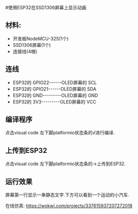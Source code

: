 #使用ESP32在SSD1306屏幕上显示动画

## 材料:
- 开发板NodeMCU-32S(1个)
- SSD1306屏幕(1个)
- 连接线(4根)

## 连线
- ESP32的 GPIO22------OLED屏幕的 SCL
- ESP32的 GPIO21------OLED屏幕的 SDA
- ESP32的 GND---------OLED屏幕的 GND
- ESP32的 3V3---------OLED屏幕的 VCC

## 编译程序
点击visual code 左下脚platformio状态条的√进行编译.

## 上传到ESP32
点击visual code 左下脚platformio状态条的→上传到ESP32.

## 运行效果
屏幕第一行显示一串静态文字.下方可以看到一个运动的小汽车.

在线仿真: https://wokwi.com/projects/337615937207272018
